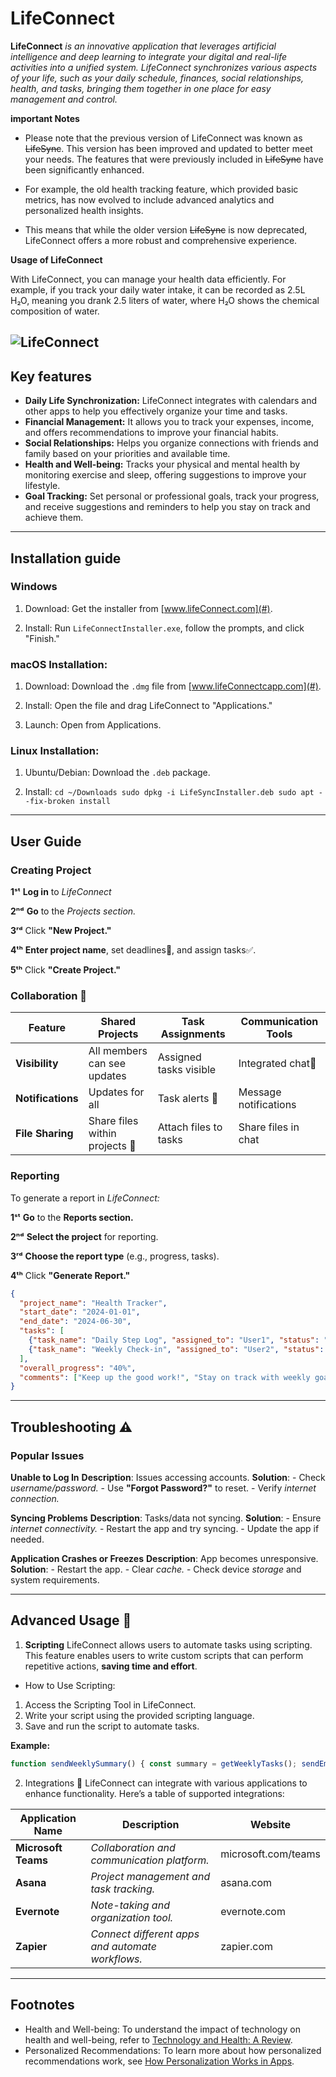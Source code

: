 # LifeConnect
**LifeConnect** *is an innovative application that leverages artificial intelligence and deep learning to integrate your digital and real-life activities into a unified system. LifeConnect synchronizes various aspects of your life, such as your daily schedule, finances, social relationships, health, and tasks, bringing them together in one place for easy management and control.*

**important Notes**

- Please note that the previous version of LifeConnect was known as ~~LifeSync~~. This version has been improved and updated to better meet your needs. The features that were previously included in ~~LifeSync~~ have been significantly enhanced.

- For example, the old health tracking feature, which provided basic metrics, has now evolved to include advanced analytics and personalized health insights.

- This means that while the older version ~~LifeSync~~ is now deprecated, LifeConnect offers a more robust and comprehensive experience.

**Usage of LifeConnect**

With LifeConnect, you can manage your health data efficiently. For example, if you track your daily water intake, it can be recorded as 2.5L H₂O, meaning you drank 2.5 liters of water, where H₂O shows the chemical composition of water.

![LifeConnect](https://encrypted-tbn0.gstatic.com/images?q=tbn:ANd9GcSGe7wHAjj0aqLlfC8AJ7zIxlFIUhU5w5YnvQ&s)
---
## Key features 

- **Daily Life Synchronization:** LifeConnect integrates with calendars and other apps to help you effectively organize your time and tasks.
 - **Financial Management:** It allows you to track your expenses, income, and offers recommendations to improve your financial habits.
 - **Social Relationships:** Helps you organize connections with friends and family based on your priorities and available time.
 - **Health and Well-being:** Tracks your physical and mental health by monitoring exercise and sleep, offering suggestions to improve your lifestyle.
 - **Goal Tracking:** Set personal or professional goals, track your progress, and receive suggestions and reminders to help you stay on track and achieve them.

 ---
 ## Installation guide 
 
 ### Windows 

 1. Download:
   Get the installer from [www.lifeConnect.com](#).
    
 2. Install:
    Run `LifeConnectInstaller.exe`, follow the prompts, and click "Finish."
    
  ### macOS Installation:
  
 1. Download:
 Download the `.dmg` file from [www.lifeConnectcapp.com](#).
 
 2. Install:
 Open the file and drag LifeConnect to "Applications."
 
 
 3. Launch:
 Open from Applications.

### Linux Installation:

 1. Ubuntu/Debian:
 Download the `.deb` package.
    
2. Install:
`cd ~/Downloads sudo dpkg -i LifeSyncInstaller.deb sudo apt --fix-broken install`
---
## User Guide
### Creating Project

 **1ˢᵗ**  **Log in** to *LifeConnect*
 
 **2ⁿᵈ** **Go** to the *Projects section.*
 
 **3ʳᵈ** Click **"New Project."**
 
 **4ᵗʰ** **Enter project name**, set deadlines📅, and assign tasks✅.
 
 **5ᵗʰ** Click **"Create Project."**

### Collaboration 🤝

 
 | Feature | Shared Projects | Task Assignments | Communication Tools |
 | ---------------------- | -------------------- | ---------- | ----------- | 
 | **Visibility** | All members can see updates | Assigned tasks visible | Integrated chat💬 |
 | **Notifications** | Updates for all | Task alerts 🔔 | Message notifications |
 | **File Sharing** | Share files within projects 📁 | Attach files to tasks | Share files in chat |
### Reporting
To generate a report in *LifeConnect:*

 **1ˢᵗ** **Go** to the **Reports section.**
 
 **2ⁿᵈ** **Select the project** for reporting.
 
 **3ʳᵈ**  **Choose the report type** (e.g., progress, tasks).
 
 **4ᵗʰ**  Click **"Generate Report."**
 
``` json
{
  "project_name": "Health Tracker",
  "start_date": "2024-01-01",
  "end_date": "2024-06-30",
  "tasks": [
    {"task_name": "Daily Step Log", "assigned_to": "User1", "status": "Completed"},
    {"task_name": "Weekly Check-in", "assigned_to": "User2", "status": "In Progress"}
  ],
  "overall_progress": "40%",
  "comments": ["Keep up the good work!", "Stay on track with weekly goals."]
}
```
---
## Troubleshooting ⚠️
### Popular Issues
 **Unable to Log In**
    **Description**: Issues accessing accounts.
  **Solution**:
    -   Check *username/password.*
    -   Use **"Forgot Password?"** to reset.
    -   Verify *internet connection.*
    
  **Syncing Problems**
   **Description**: Tasks/data not syncing.
  **Solution**:
    -   Ensure *internet connectivity.*
    -   Restart the app and try syncing.
    -   Update the app if needed.


 **Application Crashes or Freezes**
 **Description**: App becomes unresponsive.
 **Solution**:
    -   Restart the app.
    -   Clear *cache.*
    -   Check device *storage* and system requirements.
    
  ---
  ## Advanced Usage 🔧
 1. **Scripting**
 LifeConnect allows users to automate tasks using scripting. This feature enables users to write custom scripts that can perform repetitive actions, **saving time and effort**.
 
 - How to Use Scripting:
 1.  Access the Scripting Tool in LifeConnect.
 2. Write your script using the provided scripting language.
 3. Save and run the script to automate tasks.
 
  **Example:**
  ```javascript
  function sendWeeklySummary() { const summary = getWeeklyTasks(); sendEmail('user@example.com', 'Weekly Summary', summary); } sendWeeklySummary(); 
  ```
2. Integrations 🔗
LifeConnect can integrate with various applications to enhance functionality. Here’s a table of supported integrations:

| Application Name | Description | Website |
|----------------------|-----------------------------------------| ----------|
|**Microsoft Teams**| *Collaboration and communication platform.* | microsoft.com/teams|
|**Asana**| *Project management and task tracking.* |asana.com |
|**Evernote**| *Note-taking and organization tool.* | evernote.com |
|**Zapier**| *Connect different apps and automate workflows.* | zapier.com |
---
## Footnotes

- Health and Well-being: To understand the impact of technology on health and well-being, refer to [Technology and Health: A Review](https://example.com/technology-health-review).
- Personalized Recommendations: To learn more about how personalized recommendations work, see [How Personalization Works in Apps](https://example.com/personalization-in-apps).

